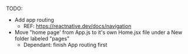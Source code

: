 TODO: 
- Add app routing
    - REF: https://reactnative.dev/docs/navigation
- Move "home page' from App.js to it's own Home.jsx file under a New folder labeled "pages"
    - Dependant: finish App routing first
